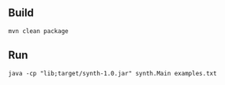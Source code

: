 
## Build
```text
mvn clean package
```

## Run
```text
java -cp "lib;target/synth-1.0.jar" synth.Main examples.txt
```